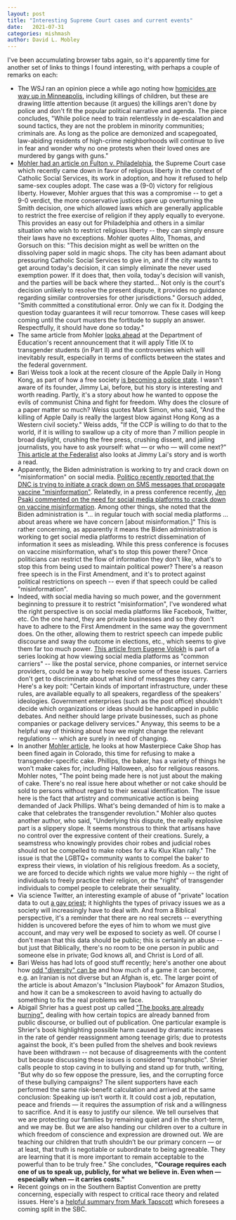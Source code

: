 ```yaml
---
layout: post
title: "Interesting Supreme Court cases and current events"
date:   2021-07-31
categories: mishmash
author: David L. Mobley
---
```


I've been accumulating browser tabs again, so it's apparently time for another set of links to things I found interesting, with perhaps a couple of remarks on each:

- The WSJ ran an opinion piece a while ago noting how [homicides are way up in Minneapolis](https://www.wsj.com/articles/a-year-after-george-floyds-murder-its-open-season-in-minneapolis-11621893383?st=tio87vzjwjooofu&reflink=desktopwebshare_permalink), including killings of children, but these are drawing little attention because (it argues) the killings aren't done by police and don't fit the popular political narrative and agenda. The piece concludes, "While police need to train relentlessly in de-escalation and sound tactics, they are not the problem in minority communities; criminals are. As long as the police are demonized and scapegoated, law-abiding residents of high-crime neighborhoods will continue to live in fear and wonder why no one protests when their loved ones are murdered by gangs with guns."
- [Mohler had an article on Fulton v. Philadelphia](https://albertmohler.com/2021/06/18/briefing-6-18-21), the Supreme Court case which recently came down in favor of religious liberty in the context of Catholic Social Services, its work in adoption, and how it refused to help same-sex couples adopt. The case was a (9-0) victory for religious liberty. However, Mohler argues that this was a compromise -- to get a 9-0 verdict, the more conservative justices gave up overturning the Smith decision, one which allowed laws which are generally applicable to restrict the free exercise of religion if they apply equally to everyone. This provides an easy out for Philadelphia and others in a similar situation who wish to restrict religious liberty -- they can simply ensure their laws have no exceptions. Mohler quotes Alito, Thomas, and Gorsuch on this: "This decision might as well be written on the dissolving paper sold in magic shops. The city has been adamant about pressuring Catholic Social Services to give in, and if the city wants to get around today's decision, it can simply eliminate the never used exemption power. If it does that, then voila, today's decision will vanish, and the parties will be back where they started... Not only is the court's decision unlikely to resolve the present dispute, it provides no guidance regarding similar controversies for other jurisdictions." Gorsuch added, "Smith committed a constitutional error. Only we can fix it. Dodging the question today guarantees it will recur tomorrow. These cases will keep coming until the court musters the fortitude to supply an answer. Respectfully, it should have done so today."
- The same article from Mohler [looks ahead](https://albertmohler.com/2021/06/18/briefing-6-18-21) at the Department of Education's recent announcement that it will apply Title IX to transgender students (in Part II) and the controversies which will inevitably result, especially in terms of conflicts between the states and the federal government.
- Bari Weiss took a look at the recent closure of the Apple Daily in Hong Kong, as part of how a free society [is becoming a police state](https://bariweiss.substack.com/p/when-a-free-society-becomes-a-police). I wasn't aware of its founder, Jimmy Lai, before, but his story is interesting and worth reading. Partly, it's a story about how he wanted to oppose the evils of communist China and fight for freedom. Why does the closure of a paper matter so much? Weiss quotes Mark Simon, who said, "And the killing of Apple Daily is really the largest blow against Hong Kong as a Western civil society." Weiss adds, "If the CCP is willing to do that to the world, if it is willing to swallow up a city of more than 7 million people in broad daylight, crushing the free press, crushing dissent, and jailing journalists, you have to ask yourself: what — or who — will come next?" [This article at the Federalist](https://thefederalist.com/2021/07/01/modern-day-martyr-meet-the-self-made-billionaire-who-is-sacrificing-it-all-for-god/) also looks at Jimmy Lai's story and is worth a read.
- Apparently, the Biden administration is working to try and crack down on "misinformation" on social media. [Politico recently reported that the DNC is trying to initiate a crack down on SMS messages that propagate vaccine "misinformation"](https://www.politico.com/news/2021/07/12/biden-covid-vaccination-campaign-499278). Relatedly, in a press conference recently, [Jen Psaki commented on the need for social media platforms to crack down on vaccine misinformation](https://www.whitehouse.gov/briefing-room/press-briefings/2021/07/16/press-briefing-by-press-secretary-jen-psaki-july-16-2021/). Among other things, she noted that the Biden administration is "... in regular touch with social media platforms ... about areas where we have concern [about misinformation.]" This is rather concerning, as apparently it means the Biden administration is working to get social media platforms to restrict dissemination of information it sees as misleading. While this press conference is focuses on vaccine misinformation, what's to stop this power there? Once politicians can restrict the flow of information they don't like, what's to stop this from being used to maintain political power? There's a reason free speech is in the First Amendment, and it's to protect against political restrictions on speech -- even if that speech could be called "misinformation".
- Indeed, with social media having so much power, and the government beginning to pressure it to restrict "misinformation", I've wondered what the right perspective is on social media platforms like Facebook, Twitter, etc. On the one hand, they are private businesses and so they don't have to adhere to the First Amendment in the same way the government does. On the other, allowing them to restrict speech can impede public discourse and sway the outcome in elections, etc., which seems to give them far too much power. [This article from Eugene Volokh](https://reason.com/volokh/2021/07/05/social-media-platforms-as-common-carriers-2/) is part of a series looking at how viewing social media platforms as "common carriers" -- like the postal service, phone companies, or internet service providers, could be a way to help resolve some of these issues. Carriers don't get to discriminate about what kind of messages they carry. Here's a key poit: "Certain kinds of important infrastructure, under these rules, are available equally to all speakers, regardless of the speakers' ideologies. Government enterprises (such as the post office) shouldn't decide which organizations or ideas should be handicapped in public debates. And neither should large private businesses, such as phone companies or package delivery services." Anyway, this seems to be a helpful way of thinking about how we might change the relevant regulations -- which are surely in need of changing.
- In another [Mohler article](https://albertmohler.com/2021/06/29/briefing-6-29-21), he looks at how Masterpiece Cake Shop has been fined again in Colorado, this time for refusing to make a transgender-specific cake. Phillips, the baker, has a variety of things he won't make cakes for, including Halloween, also for religious reasons. Mohler notes, "The point being made here is not just about the making of cake. There's no real issue here about whether or not cake should be sold to persons without regard to their sexual identification. The issue here is the fact that artistry and communicative action is being demanded of Jack Phillips. What's being demanded of him is to make a cake that celebrates the transgender revolution." Mohler also quotes another author, who said, "Underlying this dispute, the really explosive part is a slippery slope. It seems monstrous to think that artisans have no control over the expressive content of their creations. Surely, a seamstress who knowingly provides choir robes and judicial robes should not be compelled to make robes for a Ku Klux Klan rally." The issue is that the LGBTQ+ community wants to compel the baker to express their views, in violation of his religious freedom. As a society, we are forced to decide which rights we value more highly -- the right of individuals to freely practice their religion, or the "right" of transgender individuals to compel people to celebrate their sexuality.
- Via science Twitter, an interesting example of abuse of "private" location data to out [a gay priest](https://www.vice.com/en/article/pkbxp8/grindr-location-data-priest-weaponization-app); it highlights the types of privacy issues we as a society will increasingly have to deal with. And from a Biblical perspective, it's a reminder that there are no real secrets -- everything hidden is uncovered before the eyes of him to whom we must give account, and may very well be exposed to society as well. Of course I don't mean that this data should be public; this is certainly an abuse -- but just that Biblically, there's no room to be one person in public and someone else in private; God knows all, and Christ is Lord of all.
- Bari Weiss has had lots of good stuff recently; here's another one about how [odd "diversity" can be](https://bariweiss.substack.com/p/amazons-woke-smokescreen) and how much of a game it can become, e.g. an Iranian is not diverse but an Afghan is, etc. The larger point of the article is about Amazon's "Inclusion Playbook" for Amazon Studios, and how it can be a smokescreen to avoid having to actually do something to fix the real problems we face.
- Abigail Shrier has a guest post up called ["The books are already burning"](https://bariweiss.substack.com/p/the-books-are-already-burning), dealing with how certain topics are already banned from public discourse, or bullied out of publication. One particular example is Shrier's book highlighting possible harm caused by dramatic increases in the rate of gender reassignment among teenage girls; due to protests against the book, it's been pulled from the shelves and book reviews have been withdrawn -- not because of disagreements with the content but because discussing these issues is considered "transphobic". Shrier calls people to stop caving in to bullying and stand up for truth, writing, "But why do so few oppose the pressure, lies, and the corrupting force of these bullying campaigns? The silent supporters have each performed the same risk-benefit calculation and arrived at the same conclusion: Speaking up isn’t worth it. It could cost a job, reputation, peace and friends — it requires the assumption of risk and a willingness to sacrifice.  And it is easy to justify our silence. We tell ourselves that we are protecting our families by remaining quiet and in the short-term, and we may be. But we are also handing our children over to a culture in which freedom of conscience and expression are drowned out. We are teaching our children that truth shouldn’t be our primary concern — or at least, that truth is negotiable or subordinate to being agreeable. They are learning that it is more important to remain acceptable to the powerful than to be truly free." She concludes, **"Courage requires each one of us to speak up, publicly, for what we believe in. Even when — especially when — it carries costs."**
- Recent goings on in the Southern Baptist Convention are pretty concerning, especially with respect to critical race theory and related issues. Here's a [helpful summary from Mark Tapscott](https://pjmedia.com/culture/marktapscott/2021/07/01/why-the-coming-split-in-the-southern-baptist-convention-is-inevitable-n1458910) which foresees a coming split in the SBC.
